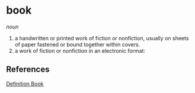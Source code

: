 # book

*noun*
1. a handwritten or printed work of fiction or nonfiction, usually on sheets of paper fastened or bound together within covers.
2. a work of fiction or nonfiction in an electronic format:

## References

[Definition Book](https://www.dictionary.com/browse/book)